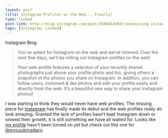 ```yaml
---
layout: post
title: Instagram Profiles on the Web... Finally!
type: linked
post-link: http://blog.instagram.com/post/35068144047/announcing-instagram-profiles-on-the-web
tags: [Instagram, Linked]
---
```


Instagram Blog:

> You’ve asked for Instagram on the web and we’ve listened. Over the next few days, we’ll be rolling out Instagram profiles on the web!
>
> Your web profile features a selection of your recently shared photographs just above your profile photo and bio, giving others a snapshot of the photos you share on Instagram. In addition, you can follow users, comment & like photos and edit your profile easily and directly from the web. It’s a beautiful new way to share your Instagram photos!

I was starting to think they would never have web profiles. The missing piece for [Instagram](http://instagram.com/) has finally made its debut and the web profiles really do look amazing. Granted the lack of profiles hasn't kept Instagram down or slowed their growth, it is still something we have all waited for. Looks like [my profile](http://instagram.com/fleeting "@fleeting on Instagram") hasn't been turned on yet but check out this one for [@mycookingdiary](http://instagram.com/mycookingdiary "@mycookingdiary on Instagram").
